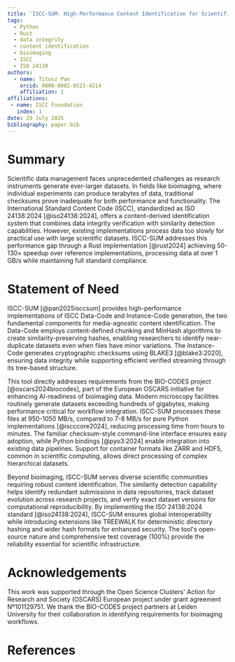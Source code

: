 ```yaml
---
title: 'ISCC-SUM: High-Performance Content Identification for Scientific Data'
tags:
  - Python
  - Rust
  - data integrity
  - content identification
  - bioimaging
  - ISCC
  - ISO 24138
authors:
  - name: Titusz Pan
    orcid: 0000-0002-0521-4214
    affiliation: 1
affiliations:
 - name: ISCC Foundation
   index: 1
date: 29 July 2025
bibliography: paper.bib
---
```


# Summary

Scientific data management faces unprecedented challenges as research instruments generate ever-larger datasets. In fields like bioimaging, where individual experiments can produce terabytes of data, traditional checksums prove inadequate for both performance and functionality. The International Standard Content Code (ISCC), standardized as ISO 24138:2024 [@iso24138:2024], offers a content-derived identification system that combines data integrity verification with similarity detection capabilities. However, existing implementations process data too slowly for practical use with large scientific datasets. ISCC-SUM addresses this performance gap through a Rust implementation [@rust2024] achieving 50-130× speedup over reference implementations, processing data at over 1 GB/s while maintaining full standard compliance.

# Statement of Need

ISCC-SUM [@pan2025isccsum] provides high-performance implementations of ISCC Data-Code and Instance-Code generation, the two fundamental components for media-agnostic content identification. The Data-Code employs content-defined chunking and MinHash algorithms to create similarity-preserving hashes, enabling researchers to identify near-duplicate datasets even when files have minor variations. The Instance-Code generates cryptographic checksums using BLAKE3 [@blake3:2020], ensuring data integrity while supporting efficient verified streaming through its tree-based structure.

This tool directly addresses requirements from the BIO-CODES project [@oscars2024biocodes], part of the European OSCARS initiative for enhancing AI-readiness of bioimaging data. Modern microscopy facilities routinely generate datasets exceeding hundreds of gigabytes, making performance critical for workflow integration. ISCC-SUM processes these files at 950-1050 MB/s, compared to 7-8 MB/s for pure Python implementations [@iscccore2024], reducing processing time from hours to minutes. The familiar checksum-style command-line interface ensures easy adoption, while Python bindings [@pyo3:2024] enable integration into existing data pipelines. Support for container formats like ZARR and HDF5, common in scientific computing, allows direct processing of complex hierarchical datasets.

Beyond bioimaging, ISCC-SUM serves diverse scientific communities requiring robust content identification. The similarity detection capability helps identify redundant submissions in data repositories, track dataset evolution across research projects, and verify exact dataset versions for computational reproducibility. By implementing the ISO 24138:2024 standard [@iso24138:2024], ISCC-SUM ensures global interoperability while introducing extensions like TREEWALK for deterministic directory hashing and wider hash formats for enhanced security. The tool's open-source nature and comprehensive test coverage (100%) provide the reliability essential for scientific infrastructure.

# Acknowledgements

This work was supported through the Open Science Clusters' Action for Research and Society (OSCARS) European project under grant agreement Nº101129751. We thank the BIO-CODES project partners at Leiden University for their collaboration in identifying requirements for bioimaging workflows.

# References